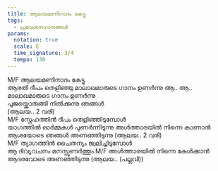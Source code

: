 ```yaml
---
title: ആലയമണിനാദം കേട്ടു
tags:
  - പ്രവേശനഗാനങ്ങൾ
params:
  notation: true
  scale: E
  time_signature: 3/4
  tempo: 130
---
```


M/F
ആലയമണിനാദം കേട്ടു  
ആരതി ദീപം തെളിഞ്ഞു
മാലാഖമാരുടെ ഗാനം ഉണർന്നു ആ.. ആ..
മാലാഖമാരുടെ ഗാനം ഉണർന്നു  
പൂജയ്ക്കൊരുങ്ങി നിൽക്കുന്നു ഞങ്ങൾ  
(ആലയ.. 2 വരി)  
M/F
സ്നേഹത്തിൻ ദീപം തെളിഞ്ഞിടുമ്പോൾ  
യാഗത്തിൽ ഓർമ്മകൾ പുണർന്നിടുന്നു
അൾത്താരയിൽ നിന്നെ കാണാൻ  
ആശയോടെ ഞങ്ങൾ അണഞ്ഞിടുന്നു
(ആലയ.. 2 വരി)  
M/F
ത്യാഗത്തിൻ ചൈതന്യം ജ്വലിച്ചിടുമ്പോൾ  
ആ ദിവ്യവചനം മനസ്സുണർത്തും
M/F
അൾത്താരയിൽ നിന്നെ കേൾക്കാൻ
ആദരവോടെ അണഞ്ഞിടുന്നു
(ആലയ.. (പല്ലവി))